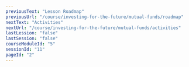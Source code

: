 ```yaml
---
previousText: "Lesson Roadmap"
previousUrl: "/course/investing-for-the-future/mutual-funds/roadmap"
nextText: "Activities"
nextUrl: "/course/investing-for-the-future/mutual-funds/activities"
lastLession: "false"
lastSession: "false"
courseModuleId: "5"
sessionId: "11"
pageId: "2"
---
```



